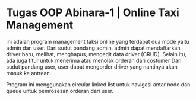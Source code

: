 # **Tugas OOP Abinara-1 | Online Taxi Management**

ini adalah program management taksi online yang terdapat dua mode yaitu admin dan user. Dari sudut pandang admin, admin dapat mendaftarkan driver baru, melihat, menghapus, mengedit data driver (CRUD). Selain itu, ada juga fitur untuk menerima atau menolak orderan dari costumer
Dari sudut pandang user, user dapat mengorder driver yang nantinya akan masuk ke antrean. 

Program ini menggunakan circular linked list untuk navigasi antar node dan queue untuk pemrosesan orderan dari user.
